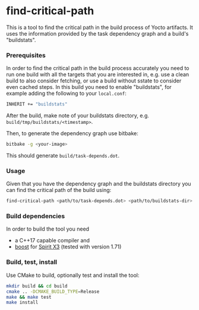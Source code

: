 # find-critical-path

This is a tool to find the critical path in the build process of Yocto
artifacts. It uses the information provided by the task dependency graph and a
build's "buildstats".

### Prerequisites

In order to find the critical path in the build process accurately you need to
run one build with all the targets that you are interested in, e.g. use a clean
build to also consider fetching, or use a build without sstate to consider even
cached steps. In this build you need to enable "buildstats", for example adding
the following to your `local.conf`:
```sh
INHERIT += "buildstats"
```
After the build, make note of your buildstats directory, e.g.
`build/tmp/buildstats/<timestamp>`.

Then, to generate the dependency graph  use bitbake:
```sh
bitbake -g <your-image>
```
This should generate `build/task-depends.dot`.

### Usage

Given that you have the dependency graph and the buildstats directory you can
find the critical path of the build using:
```sh
find-critical-path <path/to/task-depends.dot> <path/to/buildstats-dir>
```

### Build dependencies

In order to build the tool you need
* a C++17 capable compiler and
* [boost](https://www.boost.org/) for
  [Spirit X3](https://www.boost.org/doc/libs/1_71_0/libs/spirit/doc/x3/html/index.html)
  (tested with version 1.71)

### Build, test, install

Use CMake to build, optionally test and install the tool:
```sh
mkdir build && cd build
cmake .. -DCMAKE_BUILD_TYPE=Release
make && make test
make install
```
